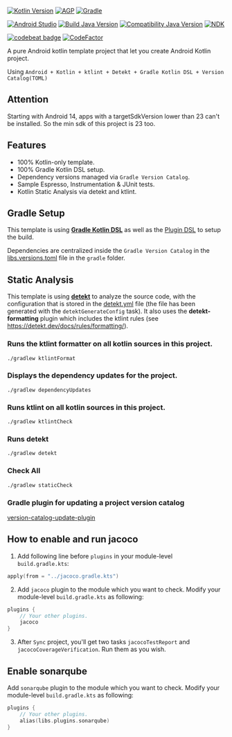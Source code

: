 [![Kotlin Version](https://img.shields.io/badge/Kotlin-2.1.21-blue)](https://kotlinlang.org)
[![AGP](https://img.shields.io/badge/AGP-8.10.0-orange)](https://developer.android.com/studio/releases/gradle-plugin)
[![Gradle](https://img.shields.io/badge/Gradle-8.14-green)](https://gradle.org)

[![Android Studio](https://img.shields.io/badge/Android_Studio-Meerkat_Feature_Drop_|_2024.3.2-green)](https://developer.android.com/studio)
[![Build Java Version](https://img.shields.io/badge/JDK-17.0.6-green)](https://www.oracle.com/java/technologies/javase/jdk17-archive-downloads.html)
[![Compatibility Java Version](https://img.shields.io/badge/Compatibility_Java_-17-green)](https://www.oracle.com/java/technologies/javase/jdk11-archive-downloads.html)
[![NDK](https://img.shields.io/badge/NDK-25.2.9519653-green)](https://developer.android.com/ndk/downloads)

[![codebeat badge](https://codebeat.co/badges/f7763187-802e-4ac3-a685-8c1417577315)](https://codebeat.co/projects/github-com-yhz61010-android-kotlin-template-main)
[![CodeFactor](https://www.codefactor.io/repository/github/yhz61010/android-kotlin-template/badge)](https://www.codefactor.io/repository/github/yhz61010/android-kotlin-template)

A pure Android kotlin template project that let you create Android Kotlin project.

Using `Android + Kotlin + ktlint + Detekt + Gradle Kotlin DSL + Version Catalog(TOML)`

## Attention
Starting with Android 14, apps with a targetSdkVersion lower than 23 can't be installed.
So the min sdk of this project is 23 too.

## Features
- 100% Kotlin-only template.
- 100% Gradle Kotlin DSL setup.
- Dependency versions managed via `Gradle Version Catalog`.
- Sample Espresso, Instrumentation & JUnit tests.
- Kotlin Static Analysis via detekt and ktlint.

## Gradle Setup
This template is using [**Gradle Kotlin DSL**](https://docs.gradle.org/current/userguide/kotlin_dsl.html) as well as the [Plugin DSL](https://docs.gradle.org/current/userguide/plugins.html#sec:plugins_block) to setup the build.

Dependencies are centralized inside the `Gradle Version Catalog` in the [libs.versions.toml](gradle/libs.versions.toml) file in the `gradle` folder.

## Static Analysis
This template is using [**detekt**](https://github.com/detekt/detekt) to analyze the source code, 
with the configuration that is stored in the [detekt.yml](config/detekt/detekt.yml) file (the file has been generated with the `detektGenerateConfig` task). 
It also uses the **detekt-formatting** plugin which includes the ktlint rules (see https://detekt.dev/docs/rules/formatting/).

###  Runs the ktlint formatter on all kotlin sources in this project.
```shell
./gradlew ktlintFormat
```

### Displays the dependency updates for the project.
```shell
./gradlew dependencyUpdates
```

### Runs ktlint on all kotlin sources in this project.
```shell
./gradlew ktlintCheck
```

### Runs detekt
```shell
./gradlew detekt
```

### Check All
```shell
./gradlew staticCheck
```

### Gradle plugin for updating a project version catalog 
[version-catalog-update-plugin](https://github.com/littlerobots/version-catalog-update-plugin)

## How to enable and run jacoco
1. Add following line before `plugins` in your module-level `build.gradle.kts`:
```kotlin
apply(from = "../jacoco.gradle.kts")
```
2. Add `jacoco` plugin to the module which you want to check. Modify your module-level `build.gradle.kts` as following:
```kotlin
plugins {
    // Your other plugins.
    jacoco
}
```
3. After `Sync` project, you'll get two tasks `jacocoTestReport` and `jacocoCoverageVerification`.
Run them as you wish.

## Enable sonarqube
Add `sonarqube` plugin to the module which you want to check. Modify your module-level `build.gradle.kts` as following:
```kotlin
plugins {
    // Your other plugins.
    alias(libs.plugins.sonarqube)
}
```
